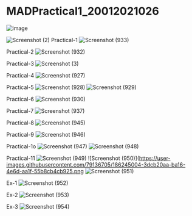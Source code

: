 # MADPractical1_20012021026
![image](https://user-images.githubusercontent.com/79136705/183351341-54938c6d-a459-472e-b429-2f875291085c.png)

![Screenshot (2)](https://user-images.githubusercontent.com/79136705/183357058-1146972f-6530-498a-b5d5-7c99963f18b9.png)
Practical-1
![Screenshot (933)](https://user-images.githubusercontent.com/79136705/184583068-77960345-fa43-4364-ad16-efd323afbd8c.png)

Practical-2
![Screenshot (932)](https://user-images.githubusercontent.com/79136705/183908997-7cb0ff52-b43b-4513-a5c9-a72b7579dbbf.png)

Practical-3
![Screenshot (3)](https://user-images.githubusercontent.com/79136705/183359670-17e9c48c-bb02-4c1d-b40b-d433aab0f31d.png)

Practical-4
![Screenshot (927)](https://user-images.githubusercontent.com/79136705/183868119-4202a886-9d4d-46a1-943b-b743ae630924.png)

Practical-5
![Screenshot (928)](https://user-images.githubusercontent.com/79136705/183868139-52dacc04-d1b3-49a6-9c02-8405aa0e559e.png)
![Screenshot (929)](https://user-images.githubusercontent.com/79136705/183908955-bdf05337-50d5-4017-8f86-c3d5f143e0f6.png)

Practical-6
![Screenshot (930)](https://user-images.githubusercontent.com/79136705/183868182-1cba3aae-05b5-46ee-b36a-706b66b39218.png)

Practical-7
![Screenshot (937)](https://user-images.githubusercontent.com/79136705/185798192-27633423-d2f0-403a-90fb-12f4d478cb5a.png)

Practical-8
![Screenshot (945)](https://user-images.githubusercontent.com/79136705/186242770-c941bf8c-2e79-4018-a3ef-ad167965f94f.png)

Practical-9
![Screenshot (946)](https://user-images.githubusercontent.com/79136705/186243202-3e640780-bdb1-4e0b-91aa-ade259a94687.png)

Practical-1o
![Screenshot (947)](https://user-images.githubusercontent.com/79136705/186244487-43fb9ac1-9b10-4087-9da5-033cb0d777b1.png)
![Screenshot (948)](https://user-images.githubusercontent.com/79136705/186244354-11e5a4e2-ee1d-484c-8492-1f7e58ef8e85.png)

Practical-11
![Screenshot (949)](https://user-images.githubusercontent.com/79136705/186244956-e6ef710f-b566-4b8d-aad9-c88e8a56cf48.png)
![Screenshot (950)](https://user-images.githubusercontent.com/79136705/186245004-3dcb20aa-ba16-4e6d-aa1f-55b8cb4cb925.png
![Screenshot (951)](https://user-images.githubusercontent.com/79136705/186245100-c4f34a7b-3619-4b84-9127-6697f0529572.png)

Ex-1
![Screenshot (952)](https://user-images.githubusercontent.com/79136705/186245426-195ceb8d-1a39-4149-ac12-87bc4add19b7.png)


Ex-2
![Screenshot (953)](https://user-images.githubusercontent.com/79136705/186245845-2d085990-eae1-4559-8a01-0fd9a8e74202.png)

Ex-3
![Screenshot (954)](https://user-images.githubusercontent.com/79136705/186246158-e80a0541-1921-4a3a-9113-10c1995011b6.png)


